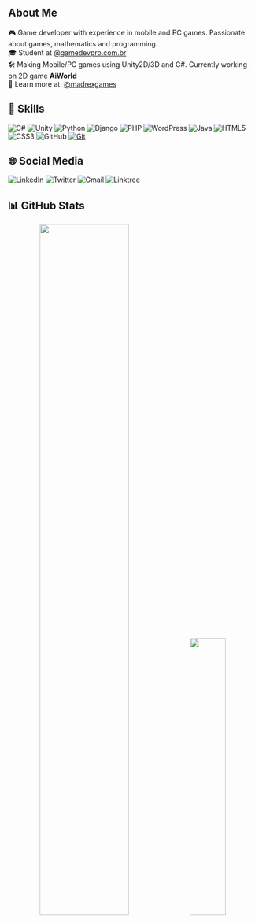 ## About Me

🎮 Game developer with experience in mobile and PC games. Passionate about games, mathematics and programming.  
🎓 Student at [@gamedevpro.com.br](https://gamedevpro.com.br)  
🛠️ Making Mobile/PC games using Unity2D/3D and C#. Currently working on 2D game **AiWorld**  
🔗 Learn more at: [@madrexgames](https://twitter.com/madrexgames)

## 🧰 Skills

![C#](https://img.shields.io/badge/C%23-239120?style=for-the-badge&logo=c-sharp&logoColor=white)
![Unity](https://img.shields.io/badge/Unity-000000?style=for-the-badge&logo=unity&logoColor=white)
![Python](https://img.shields.io/badge/Python-3776AB?style=for-the-badge&logo=python&logoColor=white)
![Django](https://img.shields.io/badge/Django-092E20?style=for-the-badge&logo=django&logoColor=white)
![PHP](https://img.shields.io/badge/PHP-777BB4?style=for-the-badge&logo=php&logoColor=white)
![WordPress](https://img.shields.io/badge/WordPress-21759B?style=for-the-badge&logo=wordpress&logoColor=white)
![Java](https://img.shields.io/badge/Java-007396?style=for-the-badge&logo=java&logoColor=white)
![HTML5](https://img.shields.io/badge/HTML5-E34F26?style=for-the-badge&logo=html5&logoColor=white) 
![CSS3](https://img.shields.io/badge/CSS3-1572B6?style=for-the-badge&logo=css3&logoColor=white) 
![GitHub](https://img.shields.io/badge/GitHub-181717?style=for-the-badge&logo=github&logoColor=white) 
[![Git](https://img.shields.io/badge/Git-F05032?style=for-the-badge&logo=git&logoColor=white)](https://git-scm.com/doc)

## 🌐 Social Media

[![LinkedIn](https://img.shields.io/badge/LinkedIn-0A66C2?style=for-the-badge&logo=linkedin&logoColor=white)](https://www.linkedin.com/in/andreantoniobezerra/) 
[![Twitter](https://img.shields.io/badge/Twitter-1DA1F2?style=for-the-badge&logo=twitter&logoColor=white)](https://twitter.com/madrexgames) 
[![Gmail](https://img.shields.io/badge/Gmail-EA4335?style=for-the-badge&logo=gmail&logoColor=white)](mailto:andreantoniobr@gmail.com) 
[![Linktree](https://img.shields.io/badge/Linktree-39E09B?style=for-the-badge&logo=linktree&logoColor=white)](https://linktr.ee/andreantoniobr)

## 📊 GitHub Stats

<div align="center">
  <img src="https://github-readme-stats.vercel.app/api?username=andreantoniobr&theme=transparent&bg_color=ffffff&border_color=dddddd&show_icons=true&icon_color=0A66C2&title_color=333&text_color=000&hide_title=true&hide=stars" width="60%" />
  <img src="https://github-readme-stats.vercel.app/api/top-langs/?username=andreantoniobr&layout=compact&bg_color=ffffff&title_color=333333&text_color=000000&border_color=dddddd" width="38%" />
</div>

